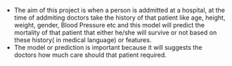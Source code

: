 - The aim of this project is when a person is addmitted at a hospital, at the time of addmiting doctors take the history of that patient like age, height, weight, gender, Blood Pressure etc and this model will predict the mortality of that patient that either he/she will survive or not based on these history( in medical language) or features.
- The model or prediction is important because it will suggests the doctors how much care should that patient required. 
